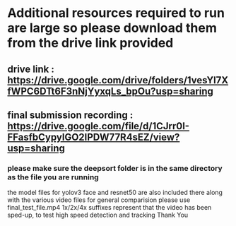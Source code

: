 # Additional resources required to run are large so please download them from the drive link provided
## drive link : https://drive.google.com/drive/folders/1vesYl7XfWPC6DTt6F3nNjYyxqLs_bpOu?usp=sharing
## final submission recording  : https://drive.google.com/file/d/1CJrr0I-FFasfbCypylGO2IPDW77R4sEZ/view?usp=sharing
### please make sure the deepsort folder is in the same directory as the file you are running
the model files for yolov3 face and resnet50 are also included there along with the various video files
for general comparision please use final_test_file.mp4
1x/2x/4x suffixes represent that the video has been sped-up, to test high speed detection and tracking 
Thank You
